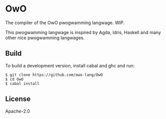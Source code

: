 # OwO

The compiler of the OwO pwogwamming langwage. WIP.

This pwogwamming langwage is inspired by Agda, Idris, Haskell and many
other nice pwogwamming langwages.

## Build

To build a development version, install cabal and ghc and run:

```shell
$ git clone https://github.com/owo-lang/OwO
$ cd OwO
$ cabal install
```

## License

Apache-2.0
